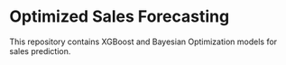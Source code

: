 # Optimized Sales Forecasting
This repository contains XGBoost and Bayesian Optimization models for sales prediction.
